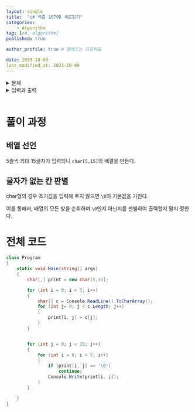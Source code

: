 ```yaml
---
layout: single
title:  "c# 백준 10798 세로읽기"
categories: 
    - Algorithm
tag: [c#, algorithm]
published: true

author_profile: true # 옆에뜨는 프로파일

date: 2023-10-09
last_modified_at: 2023-10-09
---
```


<details>
<summary>문제</summary>
<div markdown="1"> 

아직 글을 모르는 영석이가 벽에 걸린 칠판에 자석이 붙어있는 글자들을 붙이는 장난감을 가지고 놀고 있다. 

이 장난감에 있는 글자들은 영어 대문자 ‘A’부터 ‘Z’, 영어 소문자 ‘a’부터 ‘z’, 숫자 ‘0’부터 ‘9’이다. 영석이는 칠판에 글자들을 수평으로 일렬로 붙여서 단어를 만든다. 다시 그 아래쪽에 글자들을 붙여서 또 다른 단어를 만든다. 이런 식으로 다섯 개의 단어를 만든다. 아래 그림 1은 영석이가 칠판에 붙여 만든 단어들의 예이다. 

![image](https://github.com/novicehog/comments/assets/131991619/b9877afa-15b9-442b-806e-605bb5d7e835)

한 줄의 단어는 글자들을 빈칸 없이 연속으로 나열해서 최대 15개의 글자들로 이루어진다. 또한 만들어진 다섯 개의 단어들의 글자 개수는 서로 다를 수 있다. 

심심해진 영석이는 칠판에 만들어진 다섯 개의 단어를 세로로 읽으려 한다. 세로로 읽을 때, 각 단어의 첫 번째 글자들을 위에서 아래로 세로로 읽는다. 다음에 두 번째 글자들을 세로로 읽는다. 이런 식으로 왼쪽에서 오른쪽으로 한 자리씩 이동 하면서 동일한 자리의 글자들을 세로로 읽어 나간다. 위의 그림 1의 다섯 번째 자리를 보면 두 번째 줄의 다섯 번째 자리의 글자는 없다. 이런 경우처럼 세로로 읽을 때 해당 자리의 글자가 없으면, 읽지 않고 그 다음 글자를 계속 읽는다. 그림 1의 다섯 번째 자리를 세로로 읽으면 D1gk로 읽는다. 

그림 1에서 영석이가 세로로 읽은 순서대로 글자들을 공백 없이 출력하면 다음과 같다:

Aa0aPAf985Bz1EhCz2W3D1gkD6x

칠판에 붙여진 단어들이 주어질 때, 영석이가 세로로 읽은 순서대로 글자들을 출력하는 프로그램을 작성하시오.

<br>

</div>
</details>

<details>
<summary>입력과 출력</summary>
<div markdown="1">   

**입력**

총 다섯줄의 입력이 주어진다. 각 줄에는 최소 1개, 최대 15개의 글자들이 빈칸 없이 연속으로 주어진다. 주어지는 글자는 영어 대문자 ‘A’부터 ‘Z’, 영어 소문자 ‘a’부터 ‘z’, 숫자 ‘0’부터 ‘9’ 중 하나이다. 각 줄의 시작과 마지막에 빈칸은 없다.

**출력**

영석이가 세로로 읽은 순서대로 글자들을 출력한다. 이때, 글자들을 공백 없이 연속해서 출력한다. 

</div>
</details>

<br>


# 풀이 과정

## 배열 선언
5줄씩 최대 15글자가 입력되니 `char[5,15]`의 배열을 만든다.

## 글자가 없는 칸 판별
char형의 경우 초기값을 입력해 주지 않으면 `\0`의 기본값을 가진다.

이를 통해서, 배열의 모든 방을 순회하며 `\0`인지 아닌지를 판별하여 출력할지 말지 정한다.


# 전체 코드
```c#
class Program
{
    static void Main(string[] args)
    {
        char[,] print = new char[5,15];

        for (int i = 0; i < 5; i++)
        {
            char[] c = Console.ReadLine().ToCharArray();
            for (int j= 0; j < c.Length; j++)
            {
                print[i, j] = c[j];
            }
        }


        for (int j = 0; j < 15; j++)
        {
            for (int i = 0; i < 5; i++)
            {
                if (print[i, j] == '\0')
                    continue;
                Console.Write(print[i, j]);
            }
        }

    }
}
```